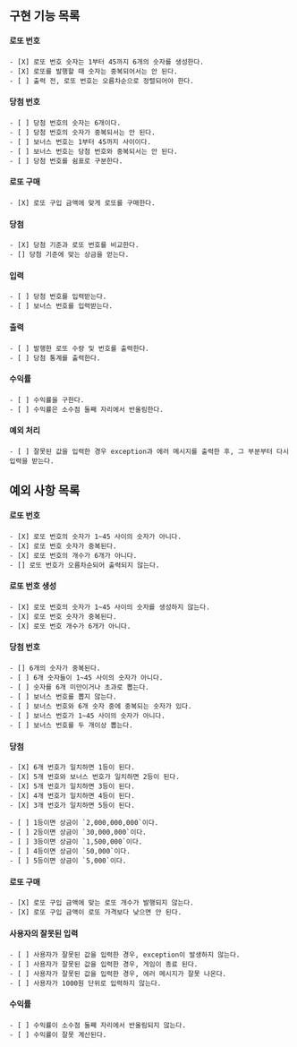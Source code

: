 ## 구현 기능 목록

#### 로또 번호
    - [X] 로또 번호 숫자는 1부터 45까지 6개의 숫자를 생성한다.
    - [X] 로또를 발행할 때 숫자는 중복되어서는 안 된다.
    - [ ] 출력 전, 로또 번호는 오름차순으로 정렬되어야 한다.


#### 당첨 번호
    - [ ] 당첨 번호의 숫자는 6개이다.
    - [ ] 당첨 번호의 숫자가 중복되서는 안 된다.
    - [ ] 보너스 번호는 1부터 45까지 사이이다.
    - [ ] 보너스 번호는 당첨 번호와 중복되서는 안 된다.
    - [ ] 당첨 번호를 쉼표로 구분한다.


#### 로또 구매
    - [X] 로또 구입 금액에 맞게 로또를 구매한다.


#### 당첨
    - [X] 당첨 기준과 로또 번호를 비교한다.
    - [] 당첨 기준에 맞는 상금을 얻는다.

#### 입력
    - [ ] 당첨 번호를 입력받는다.
    - [ ] 보너스 번호를 입력받는다.


#### 출력
    - [ ] 발행한 로또 수량 및 번호를 출력한다.
    - [ ] 당첨 통계를 출력한다.


#### 수익률
    - [ ] 수익률을 구한다.
    - [ ] 수익률은 소수점 둘째 자리에서 반올림한다.


#### 예외 처리
    - [ ] 잘못된 값을 입력한 경우 exception과 에러 메시지를 출력한 후, 그 부분부터 다시 입력을 받는다.


## 예외 사항 목록

#### 로또 번호
    - [X] 로또 번호의 숫자가 1~45 사이의 숫자가 아니다.
    - [X] 로또 번호 숫자가 중복된다.
    - [X] 로또 번호의 개수가 6개가 아니다.
    - [] 로또 번호가 오름차순되어 출력되지 않는다.

#### 로또 번호 생성
    - [X] 로또 번호의 숫자가 1~45 사이의 숫자를 생성하지 않는다.
    - [X] 로또 번호 숫자가 중복된다.
    - [X] 로또 번호 개수가 6개가 아니다.

#### 당첨 번호
    - [] 6개의 숫자가 중복된다.
    - [ ] 6개 숫자들이 1~45 사이의 숫자가 아니다.
    - [ ] 숫자를 6개 미만이거나 초과로 뽑는다.
    - [ ] 보너스 번호를 뽑지 않는다.
    - [ ] 보너스 번호와 6개 숫자 중에 중복되는 숫자가 있다.
    - [ ] 보너스 번호가 1~45 사이의 숫자가 아니다.
    - [ ] 보너스 번호를 두 개이상 뽑는다.

#### 당첨
    - [X] 6개 번호가 일치하면 1등이 된다.
    - [X] 5개 번호와 보너스 번호가 일치하면 2등이 된다.
    - [X] 5개 번호가 일치하면 3등이 된다.
    - [X] 4개 번호가 일치하면 4등이 된다.
    - [X] 3개 번호가 일치하면 5등이 된다.

    - [ ] 1등이면 상금이 `2,000,000,000`이다.
    - [ ] 2등이면 상금이 `30,000,000`이다.
    - [ ] 3등이면 상금이 `1,500,000`이다.
    - [ ] 4등이면 상금이 `50,000`이다.
    - [ ] 5등이면 상금이 `5,000`이다.

#### 로또 구매
    - [X] 로또 구입 금액에 맞는 로또 개수가 발행되지 않는다.
    - [X] 로또 구입 금액이 로또 가격보다 낮으면 안 된다. 

#### 사용자의 잘못된 입력
    - [ ] 사용자가 잘못된 값을 입력한 경우, exception이 발생하지 않는다.
    - [ ] 사용자가 잘못된 값을 입력한 경우, 게임이 종료 된다.
    - [ ] 사용자가 잘못된 값을 입력한 경우, 에러 메시지가 잘못 나온다.
    - [ ] 사용자가 1000원 단위로 입력하지 않는다.

#### 수익률
    - [ ] 수익률이 소수점 둘째 자리에서 반올림되지 않는다.
    - [ ] 수익률이 잘못 계산된다.